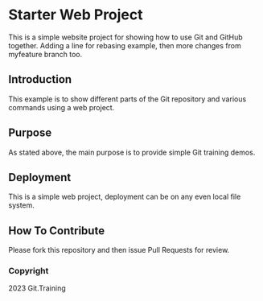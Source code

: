 # Starter Web Project

This is a simple website project for showing how to use Git and GitHub together. Adding a line for rebasing example, then more changes from myfeature branch too.

## Introduction

This example is to show different parts of the Git repository and various commands using a web project.

## Purpose
As stated above, the main purpose is to provide simple Git training demos.

## Deployment
This is a simple web project, deployment can be on any even local file system.

## How To Contribute
Please fork this repository and then issue Pull Requests for review.

### Copyright

2023 Git.Training